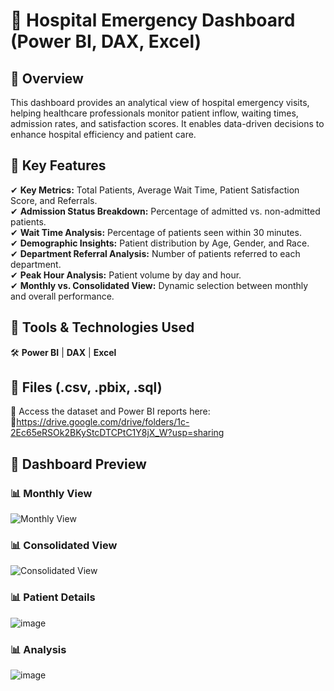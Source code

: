 # 🏥 Hospital Emergency Dashboard (Power BI, DAX, Excel)

## 🔹 Overview

This dashboard provides an analytical view of hospital emergency visits, helping healthcare professionals monitor patient inflow, waiting times, admission rates, and satisfaction scores. It enables data-driven decisions to enhance hospital efficiency and patient care.

## 🔹 Key Features

✔ **Key Metrics:** Total Patients, Average Wait Time, Patient Satisfaction Score, and Referrals.\
✔ **Admission Status Breakdown:** Percentage of admitted vs. non-admitted patients.\
✔ **Wait Time Analysis:** Percentage of patients seen within 30 minutes.\
✔ **Demographic Insights:** Patient distribution by Age, Gender, and Race.\
✔ **Department Referral Analysis:** Number of patients referred to each department.\
✔ **Peak Hour Analysis:** Patient volume by day and hour.\
✔ **Monthly vs. Consolidated View:** Dynamic selection between monthly and overall performance.

## 🔹 Tools & Technologies Used

🛠 **Power BI** | **DAX** | **Excel**


## 🔹 Files (.csv, .pbix, .sql)

📂 Access the dataset and Power BI reports here:\
🔗https://drive.google.com/drive/folders/1c-2Ec65eRSOk2BKyStcDTCPtC1Y8jX_W?usp=sharing

## 📸 Dashboard Preview

### 📊 **Monthly View**
![Monthly View](https://github.com/user-attachments/files/monthly-view.png)

### 📊 **Consolidated View**
![Consolidated View](https://github.com/user-attachments/files/consolidated-view.png)

### 📊 **Patient Details**
![image](https://github.com/user-attachments/assets/b5209c83-dc08-4314-909a-66be348dab79)

### 📊 **Analysis**
![image](https://github.com/user-attachments/assets/dce7247e-ff0d-4d43-948a-ce52c5d1aa74)
